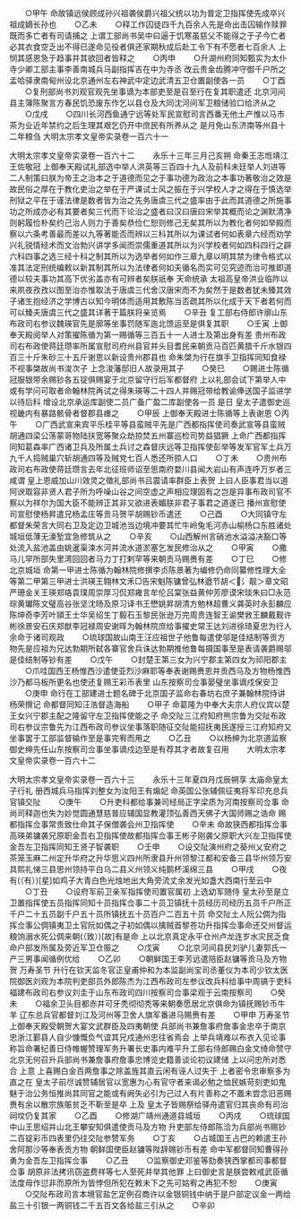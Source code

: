 <!-- { "loadSidebar": true } -->
　　○甲午  命故镇远侯顾成孙兴祖袭侯爵兴祖父统以功为普定卫指挥使先成卒兴祖成嫡长孙也
　　○乙未
　　○释工作囚徒四千九百余人先是命出击囚输作赎罪既而多亡者有司请捕之  上谓工部尚书吴中曰逼于饥寒虽慈父不能得之于子今亡者必其衣食空乏出不得已遂命见役者俱还家期秋成后赴工令下有不愿者七百余人  上悯其感恩急于趋事并其欲回者皆释之
　　○丙申
　　○升湖州府同知甄实为太仆寺少卿工部主事李善南城兵马副指挥吉在中为寺丞  改云贵金齿腾冲守御千户所之孟哈驿隶南甸州设北京通州左右神武中定边武清五卫仓置副使各一员
　　○丁酉
　　○复刑部尚书刘观官观先坐事谪为本部吏至是召至行在复其职遣还  北京河间县主簿陈聚言方春民饥恐废东作乞以县仓及大同沈河间军卫粮储验口给济从之
　　○戊戌
　　○四川长河西鱼通宁远等处军民宣慰司言西番无他土产惟以马市茶为业近年禁约之后生理其艰乞仍开中庶民有所养从之  是月免山东济南等州县十二年粮刍
大明太宗孝文皇帝实录卷一百六十一


大明太宗孝文皇帝实录卷一百六十二
　　永乐十三年三月己亥朔  命秦王志堩靖江王佐敬冠  上御奉天殿试礼部选中举人洪英等三百四十九人及前科未廷举人刘进等二人制策曰朕为帝王之治本之于道德而见之于事功德为政治之本事功著敬治之效是故民俗之厚在于教化吏治之举在于严课试士风之振在于兴学校人才之得在于慎选举刑狱之平在于谨法律是数者皆为治之先务唐虞三代之盛率由于此而其道德之所施事功之所成亦必有其要者矣三代而下论治之盛者曰汉曰唐曰宋举其概而论之渊默清净则躬履俭朴矣约己治人则力于善矣恭俭仁恕则修己无矣其所以为教化者何如举殿而察以六条考善最而差以九等著能否而辨以三科其所以为课试者何如表章六经而劝学兴礼锐情经术而文治勃兴讲学多闻而崇儒重道其所以为兴学校者何如四科四行之辟六科四事之选三经十科之制其所以为选举者何如作三章九章以明其禁为律令格式以准其法定刑统编敕以新其制其所以为法律者何如夫循名而实可见究迹而治可推即道德以较夫事功其高下优劣盖亦有可辨者矣朕祇奉  天命统承  太祖高皇帝洪业临阼以来夙夜孜孜以图至治亦惟取法于唐虞三代舍汉唐宋而不为矣然于是数者犹未臻其效子诸生抱经济之学博古以知今明体而适用其敷陈当否疏其所以化成于天下者若何而可以臻夫唐虞三代之盛其详著于篇朕将亲览焉
　　○辛丑  复工部右侍郎许廓山东布政司右参议魏瑛官先是廓等坐事罚随军迤北馈运至是俱复其职
　　○壬寅  上御奉天殿阅举人对策擢陈循为第一赐循等三百五十一人进士及第出身有差  贵州布政司右布政使蒋廷瓒率所属宣慰司府州县官并头目耆民来朝贡马百匹黄腊千斤水银四百三十斤朱砂三十五斤谢恩以新设贵州郡县也  命朱棨为行在旗手卫指挥同知食禄不视事棨故尚书浚次子  上念浚藩邸旧人故录用其子
　　○癸巳
　　○赐进士陈循冠服银带余赐钞各五锭俱赐宴于北京留守行后军都督府  上以礼部会试下第举人中或有学问可取者命翰林院再试之得朱瑛等二十四人并赐冠带给教谕俸送国子监进学以待后科  增设北京承运库副使二员广备广盈二库副使各一员  是日  皇太子遣御史巡视畿内有暴路骸骨者督郡县瘗之
　　○甲辰  上御奉天殿进士陈循等上表谢恩
○丙午
　　○广西武宣来宾平乐桂平等县蛮贼平先是广西都指挥使司奏武宣等县蛮贼胡通四梁公荡蒙哥物陆扶宽等聚众劫掠焚五州寨巡检司势益猖獗  上命广西都指挥同知葛森率广西诸卫兵及所属土兵讨之森督庆远等卫指挥使彭举等发军官军土兵万九千人捣贼巢穴斩胡通四等及贼党七百人悉还所掠人口
　　○丁未
　　○贵州布政司右布政使蒋廷瓒言去年北征班师诏至思南府婺川县闻大岩山有声连呼万岁者三咸谓  皇上恩威加山川效灵之徵礼部尚书吕震请率群臣上表贺  上曰人臣事君当以道阿谀取容非贤人君子所为呼噪山谷之间空虚之声相应理固有之岂是异事布政司官不察以为祥尔为国大臣不能辨正其非又欲进表媚朕非君子事君之道遂已  播州宣慰使司宣慰使杨昇遣兄杨孟庄等贡马贺平胡赐钞币遣还
　　○己酉
　　○大同镇守左都督朱荣言大同右卫及定边卫城池当边境冲要其忙牛岭兔毛河赤山榆杨口东胜诸处城垣低薄无濠堑宜急修筑从之
　　○辛亥
　　○山西解州言硝池水溢溢决豁口等处流入盐池盖由姚暹渠涑水河并流水道淤塞乞发民修治从之
　　○甲寅
　　○撒马儿罕所部失里湾回回者马力丁打剌罕等来朝贡马赐赉有差
　　○丁巳
　　○修北京城垣  命第一甲进士陈循为翰林院修撰李贞陈景著为编修仍命同纂修性理大全等第二甲第三甲进士洪瑛王翱林文禾□告宋魁陈镛曾弘林遒节胡＜氵靓＞章文昭严珊金关王瑛郑珞袁璞周崇厚习侃郑雍言牟伦吕棠张益黄仲芳廖谟宋琰朱曰□永范琮黄瓛陈文璧高谷张坚沈旸及原习译书王懋姚昇胡清方勉林超曹义龚英时永彭麟应陈坤奇李芳叶頴王士华吴绍生丁毅石玉黎民张逊万完周贵连智王谕樊敩王麟戴觐许彬徐景安石庆郑猷李冠禄周安谢晖为翰林院庶给事擢史常王达刘进徐琦夏忠为行人余命于诸司观政
　　○琉球国故山南王汪应祖世子他鲁每遣使邬是佳结制等贡方物先是应祖为兄达勃期所弑各寨官舍兵诛达勃期推他鲁每摄国事至是表请袭爵赐邬是佳结制等钞有差
　　○戊午
　　○封楚王第三女为兴宁郡主第四女为祁阳郡主
　　○爪哇国西王杨惟西沙遣使亚烈沙麻耶等奉表谢赐赉恩并贡西马及方物杨惟西沙乃都马板所更名也使还复赐王彩币表里  山东按察司佥事晏璧坐事谪戍保安卫
　　○庚申  命行在工部建进士题名碑于北京国子监命右春坊右庶子兼翰林院侍讲杨荣撰记  命都督同知汪浩督造海船
　　○甲子  命葛隆为中奉大夫宗人府仪宾以楚王女兴宁郡主配之隆留守左卫指挥使能之子  命交阯三江府知府熊宗鲁为交阯布政司右参议宗鲁先为江西布政司参议坐事落职随征交阯能招抚夷民遂授三江府知府又坐事罢于工部监督输作至是事完宥而用之
　　○乙丑
　　○以杨绅为北京道监察御史绅先任山东按察司佥事坐事谪戍边至是有荐其才者故复召用
　　大明太宗孝文皇帝实录卷一百六十二


大明太宗孝文皇帝实录卷一百六十三
　　永乐十三年夏四月戊辰朔享  太庙命皇太子行礼  册西城兵马指挥刘整女为汝阳王有煽妃  命英国公张辅佩征夷将军印充总兵官镇交阯
　　○庚午
　　○升吏科都给事兼司经局正字梁质为河南按察司佥事  命尚司释迦也失为妙觉圆通慧慈普应辅国显教灌顶弘善西天佛子大国师赐之诰命  赐都指挥佥事常贵致仕命其子保僧袭会州卫指挥使
　　○辛未  命故狭西都指挥佥事高瑛弟镛袭兄原职金吾右卫指挥使故都指挥佥事王彬子刚袭父原职大兴左卫指挥使金吾左卫指挥同知王贤子智袭职
　　○壬申
　　○设交阯演州府之葵州乂安府之茶笼玉麻二州定升华府之升华思义四州所隶县升州领黎江都和安备三县华州领万安具熙礼悌三县思州领持平白乌二县义州领义纯鹅杯溪绵三县
　　○甲戌
　　○夜有(（有）)[星]如鸡子大青白色光烛地出大角旁流丈余发光如盏大西南行至云中
　　○丁丑
　　○设府军前卫亲军指挥使司置官属初  上选幼军随侍  皇太孙至是立卫置指挥使五员指挥同知十员指挥佥事二十员卫镇抚十员经历司经历五员千户所正千户二十五员副千户五十员所镇抚五十员百户二百五十员  命交阯土人阮公倜为指挥佥事公倜镇夷卫土官阮如偶之子初如偶以擒贼首黎苍功升指挥佥事命还交州督运粮饷溺水死公倜来朝(（致）)[故]有是命  上以北京真定永平仓州卢龙连岁水灾民乏食命户部发所属及旁近军卫仓赈之
　　○戊寅
　　○北京河间县民刘驴儿妻郭氏一产三男事闻循例优给
　　○乙卯
　　○朝鲜国王李芳远遣陪臣赵镛等贡马及方物贺  万寿圣节  升行在钦天监冬官正皇甫仲和为本监副尚宝司丞董仪为本司少钦太医院御医刘观为本院判吏部员外郎陈杰为江西布政司左参议改兵科给事中周镐于吏科福建布政司右参议刘圭于山东布政司四川按察司佥事梁观于云南按察司
　　○癸未
　　○福余卫头目都赤并可牙秃彻彻秃等来朝奏愿居北京俱命为镇抚赐钞币牛羊  辽东总兵官都督刘江及河州等卫舍人旗军番进马赐赉有差
　　○甲申  万寿圣节  上御奉天殿受朝贺大宴文武群臣及四夷朝使  兵部尚书兼詹事府詹事金忠卒于南京忠浙江鄞县人自少慷慨负气谊其兄戍通州忠往省焉会  上举兵靖难以布衣入见论事称旨命署纪善日侍帷幄赞理军务升署长史事内难平升工部右侍郎赐白金文绮命赞守北京无何召升兵部尚书兼詹事府詹事忠博览史籍善谈论初议建储  上以问忠所对悉合  上意  上喜赐白金百两詹事之除盖旌其直云闲有诬人过失于  上者密令忠审察多为直之在  皇太子前尽诚赞辅居官以宽惠为心有官守者来谒必勉之恤民嫉苛刻吏如鬼魅于治公务恒推尚其同官之能或有阙失必引为己过人有片善称之不置未尝念旧恶赐赉有余以散宗族赈贫乏不靳至是卒  上及  皇太子皆赐祭给驿舟遣官归其丧命有司治祠坟仍复其家
　　○乙酉
　　○修湖广靖州通道县城垣
　　○丙戌
　　○琉球国中山王思绍并山北王攀安知俱遣使贡马及方物  升吏部左侍郎陈洽为兵部尚书赐钞二百锭彩币四表里仍往交阯参赞军务
　　○丁亥
　　○占城国王占巴的赖遣王孙舍阿那沙等奉表贡方物  朝鲜国使臣赵镛等陛辞赐钞币有差  命中军都督同知曹得孙勇为金吾左卫指挥佥事
　　○乙丑
　　○监察御史邓鉴等劾奏狭西掌都司事都督佥事  胡原非法拷讯窃盗费祥等七人至死并举其他罪  上曰御史言是朕尝敕戒武臣循法度毋作愆非而原所为皆悖但所犯在敕未下之先可姑宥之再犯不恕
　　○庚寅
　　○交阯布政司言本境官盐乞定例召商许以金银铜钱中纳于是户部定议金一两给盐三十引银一两铜钱二千五百文各给盐三引从之
　　○辛卯
